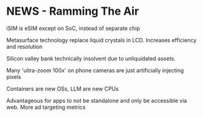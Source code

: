 # NEWS - Ramming The Air
iSIM is eSIM except on SoC, instead of separate chip

Metasurface technology replace liquid crystals in LCD. Increases efficiency and resolution

Silicon valley bank technically insolvent due to unliquidated assets.

Many 'ultra-zoom 100x' on phone cameras are just artificially injecting pixels

Containers are new OSs, LLM are new CPUs

Advantageous for apps to not be standalone and only be accessible via web.
More ad targeting metrics
